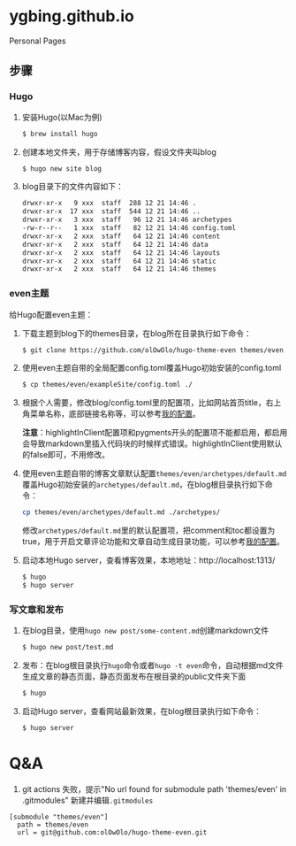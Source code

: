 # ygbing.github.io
Personal Pages

## 步骤

### Hugo

1. 安装Hugo(以Mac为例)

   ```bash
   $ brew install hugo
   ```

2. 创建本地文件夹，用于存储博客内容，假设文件夹叫blog

   ```bash
   $ hugo new site blog
   ```

3. blog目录下的文件内容如下：

   ```markdown
   drwxr-xr-x   9 xxx  staff  288 12 21 14:46 .
   drwxr-xr-x  17 xxx  staff  544 12 21 14:46 ..
   drwxr-xr-x   3 xxx  staff   96 12 21 14:46 archetypes
   -rw-r--r--   1 xxx  staff   82 12 21 14:46 config.toml
   drwxr-xr-x   2 xxx  staff   64 12 21 14:46 content
   drwxr-xr-x   2 xxx  staff   64 12 21 14:46 data
   drwxr-xr-x   2 xxx  staff   64 12 21 14:46 layouts
   drwxr-xr-x   2 xxx  staff   64 12 21 14:46 static
   drwxr-xr-x   2 xxx  staff   64 12 21 14:46 themes
   ```

### even主题

给Hugo配置even主题：

1. 下载主题到blog下的themes目录，在blog所在目录执行如下命令：

   ```bash
   $ git clone https://github.com/olOwOlo/hugo-theme-even themes/even
   ```

2. 使用even主题自带的全局配置config.toml覆盖Hugo初始安装的config.toml

   ```bash
   $ cp themes/even/exampleSite/config.toml ./
   ```

3. 根据个人需要，修改blog/config.toml里的配置项，比如网站首页title，右上角菜单名称，底部链接名称等，可以参考[我的配置](https://github.com/jincheng9/blog)。

   **注意**：highlightInClient配置项和pygments开头的配置项不能都启用，都启用会导致markdown里插入代码块的时候样式错误。highlightInClient使用默认的false即可，不用修改。

4. 使用even主题自带的博客文章默认配置`themes/even/archetypes/default.md`覆盖Hugo初始安装的`archetypes/default.md`，在blog根目录执行如下命令：

   ```bash
   cp themes/even/archetypes/default.md ./archetypes/
   ```

   修改`archetypes/default.md`里的默认配置项，把comment和toc都设置为true，用于开启文章评论功能和文章自动生成目录功能，可以参考[我的配置](https://github.com/jincheng9/blog)。

5. 启动本地Hugo server，查看博客效果，本地地址：http://localhost:1313/

   ```bash
   $ hugo
   $ hugo server
   ```



### 写文章和发布

1. 在blog目录，使用`hugo new post/some-content.md`创建markdown文件

   ```bash
   $ hugo new post/test.md
   ```

2. 发布：在blog根目录执行`hugo`命令或者`hugo -t even`命令，自动根据md文件生成文章的静态页面，静态页面发布在根目录的public文件夹下面

   ```bash
   $ hugo
   ```

3. 启动Hugo server，查看网站最新效果，在blog根目录执行如下命令：

   ```bash
   $ hugo server
   ```


# Q&A
1. git actions 失败，提示"No url found for submodule path 'themes/even' in .gitmodules"
新建并编辑```.gitmodules```
``` shell
[submodule "themes/even"]
  path = themes/even
  url = git@github.com:olOwOlo/hugo-theme-even.git
```